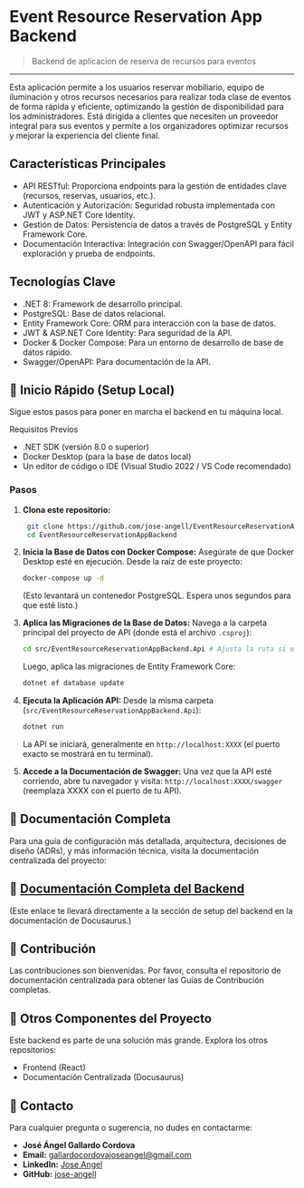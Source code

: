 # Event Resource Reservation App Backend
 > Backend de aplicacion de reserva de recursos para eventos

---
Esta aplicación permite a los usuarios reservar mobiliario, equipo de iluminación y otros recursos necesarios para realizar toda clase de eventos de forma rápida y eficiente, optimizando la gestión de disponibilidad para los administradores. Está dirigida a clientes que necesiten un proveedor integral para sus eventos y permite a los organizadores optimizar recursos y mejorar la experiencia del cliente final. 



## Características Principales
* API RESTful: Proporciona endpoints para la gestión de entidades clave (recursos, reservas, usuarios, etc.).
* Autenticación y Autorización: Seguridad robusta implementada con JWT y ASP.NET Core Identity.
* Gestión de Datos: Persistencia de datos a través de PostgreSQL y Entity Framework Core.
* Documentación Interactiva: Integración con Swagger/OpenAPI para fácil exploración y prueba de endpoints.



 ## Tecnologías Clave
* .NET 8: Framework de desarrollo principal.
* PostgreSQL: Base de datos relacional.
* Entity Framework Core: ORM para interacción con la base de datos.
* JWT & ASP.NET Core Identity: Para seguridad de la API.
* Docker & Docker Compose: Para un entorno de desarrollo de base de datos rápido.
* Swagger/OpenAPI: Para documentación de la API.



## 🚀 Inicio Rápido (Setup Local)
Sigue estos pasos para poner en marcha el backend en tu máquina local.

Requisitos Previos
* .NET SDK (versión 8.0 o superior)
* Docker Desktop (para la base de datos local)
* Un editor de código o IDE (Visual Studio 2022 / VS Code recomendado)

### Pasos
1. **Clona este repositorio:**

   ```bash
    git clone https://github.com/jose-angell/EventResourceReservationAppBackend.git
    cd EventResourceReservationAppBackend
    ```
    
3. **Inicia la Base de Datos con Docker Compose:**
  Asegúrate de que Docker Desktop esté en ejecución. Desde la raíz de este proyecto:

    ```bash
    docker-compose up -d
    ```
    (Esto levantará un contenedor PostgreSQL. Espera unos segundos para que esté listo.)
  
3. **Aplica las Migraciones de la Base de Datos:**
    Navega a la carpeta principal del proyecto de API (donde está el archivo `.csproj`):

    ```bash
    cd src/EventResourceReservationAppBackend.Api # Ajusta la ruta si es diferente
    ```
    Luego, aplica las migraciones de Entity Framework Core:
    
    ```bash
    dotnet ef database update
    ```
    
4. **Ejecuta la Aplicación API:**
    Desde la misma carpeta (`src/EventResourceReservationAppBackend.Api`):

    ```bash
    dotnet run
    ```
    La API se iniciará, generalmente en `http://localhost:XXXX` (el puerto exacto se mostrará en tu terminal).
  
5. **Accede a la Documentación de Swagger:**
    Una vez que la API esté corriendo, abre tu navegador y visita:
    `http://localhost:XXXX/swagger` (reemplaza XXXX con el puerto de tu API).



## 📖 Documentación Completa
Para una guía de configuración más detallada, arquitectura, decisiones de diseño (ADRs), y más información técnica, visita la documentación centralizada del proyecto:

## 🔗 [Documentación Completa del Backend](https://jose-angell.github.io/EventResourceReservationAppDocs/docs/backend/setup)
(Este enlace te llevará directamente a la sección de setup del backend en la documentación de Docusaurus.)


## 🤝 Contribución
Las contribuciones son bienvenidas. Por favor, consulta el repositorio de documentación centralizada para obtener las Guías de Contribución completas.


## 🔗 Otros Componentes del Proyecto
Este backend es parte de una solución más grande. Explora los otros repositorios:
* Frontend (React)
* Documentación Centralizada (Docusaurus)


## 📧 Contacto
Para cualquier pregunta o sugerencia, no dudes en contactarme:
* **José Ángel Gallardo Cordova**
* **Email:** gallardocordovajoseangel@gmail.com
* **LinkedIn:** [Jose Angel](www.linkedin.com/in/jose-angel-gallardo-cordova-05a347365)
* **GitHub:** [jose-angell](https://github.com/jose-angell)
